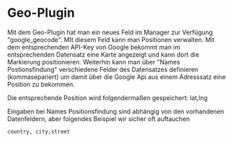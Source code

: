 # Geo-Plugin

Mit dem Geo-Plugin hat man ein neues Feld im Manager zur Verfügung "google_geocode". MIt diesem Feld kann man Positionen verwalten. Mit dem entsprechenden API-Key von Google bekommt man im entsprechenden Datensatz eine Karte angezeigt und kann dort die Markierung positionieren. Weiterhin kann man über "Names Postionsfindung" verschiedene Felder des Datensatzes definieren (kommasepariert) um damit über die Google Api aus einem Adresssatz eine Position zu bekommen.

Die entsprechende Position wird folgendermaßen gespeichert: lat,lng

Eingaben bei Names Positionsfindung sind abhängig von den vorhandenen Datenfeldern, aber folgendes Beispiel wir sicher oft auftauchen

    country, city,street
